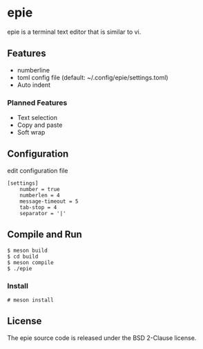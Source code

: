 # epie

epie is a terminal text editor that is similar to vi.

## Features

- numberline
- toml config file (default: ~/.config/epie/settings.toml)
- Auto indent

### Planned Features

- Text selection
- Copy and paste
- Soft wrap

## Configuration

edit configuration file

	[settings]
		number = true
		numberlen = 4
		message-timeout = 5
		tab-stop = 4
		separator = '|'

## Compile and Run

	$ meson build
	$ cd build
	$ meson compile
	$ ./epie

### Install

	# meson install

## License

The epie source code is released under the BSD 2-Clause license.
